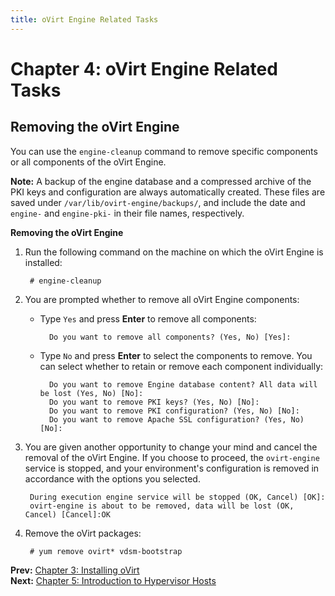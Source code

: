 ```yaml
---
title: oVirt Engine Related Tasks
---
```


# Chapter 4: oVirt Engine Related Tasks

## Removing the oVirt Engine

You can use the `engine-cleanup` command to remove specific components or all components of the oVirt Engine.

**Note:** A backup of the engine database and a compressed archive of the PKI keys and configuration are always automatically created. These files are saved under `/var/lib/ovirt-engine/backups/`, and include the date and `engine-` and `engine-pki-` in their file names, respectively.

**Removing the oVirt Engine**

1. Run the following command on the machine on which the oVirt Engine is installed:

        # engine-cleanup

2. You are prompted whether to remove all oVirt Engine components:

    * Type `Yes` and press **Enter** to remove all components:

            Do you want to remove all components? (Yes, No) [Yes]:

    * Type `No` and press **Enter** to select the components to remove. You can select whether to retain or remove each component individually:

            Do you want to remove Engine database content? All data will be lost (Yes, No) [No]:
            Do you want to remove PKI keys? (Yes, No) [No]:
            Do you want to remove PKI configuration? (Yes, No) [No]:
            Do you want to remove Apache SSL configuration? (Yes, No) [No]:

3. You are given another opportunity to change your mind and cancel the removal of the oVirt Engine. If you choose to proceed, the `ovirt-engine` service is stopped, and your environment's configuration is removed in accordance with the options you selected.

        During execution engine service will be stopped (OK, Cancel) [OK]:
        ovirt-engine is about to be removed, data will be lost (OK, Cancel) [Cancel]:OK

4. Remove the oVirt packages:

        # yum remove ovirt* vdsm-bootstrap

**Prev:** [Chapter 3: Installing oVirt](../chap-Installing_oVirt)<br>
**Next:** [Chapter 5: Introduction to Hypervisor Hosts](../chap-Introduction_to_Hypervisor_Hosts)
